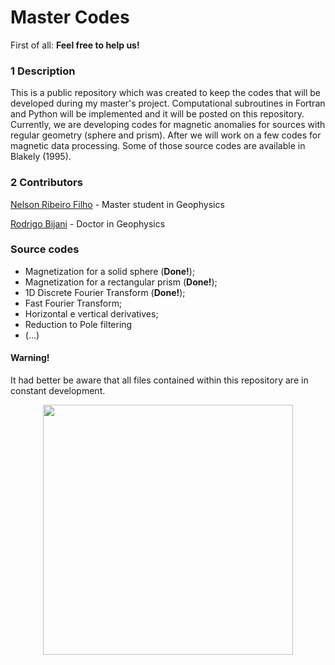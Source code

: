 # Master Codes


First of all: **Feel free to help us!**


### 1 Description
This is a public repository which was created to keep the codes that will be developed during my master's project. Computational subroutines in Fortran and Python will be implemented and it will be posted on this repository. Currently, we are developing codes for magnetic anomalies for sources with regular geometry (sphere and prism). After we will work on a few codes for magnetic data processing. Some of those source codes are available in Blakely (1995).


### 2 Contributors

[Nelson Ribeiro Filho](http://lattes.cnpq.br/1419249921258591) - Master student in Geophysics

[Rodrigo Bijani](http://lattes.cnpq.br/2331435604103641) - Doctor in Geophysics


### Source codes 
* Magnetization for a solid sphere (**Done!**);
* Magnetization for a rectangular prism (**Done!**);
* 1D Discrete Fourier Transform (**Done!**);
* Fast Fourier Transform;
* Horizontal e vertical derivatives;
* Reduction to Pole filtering
* (...)


#### Warning!
It had better be aware that all files contained within this repository are in constant development.

<p align="center">
  <img height="400" src="https://www.whiteheatdesign.co.uk/wp-content/uploads/working-on-it-large.jpg" />
</p>
